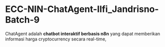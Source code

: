 # ECC-NIN-ChatAgent-Ilfi_Jandrisno-Batch-9
ChatAgent adalah **chatbot interaktif berbasis n8n** yang dapat memberikan informasi harga cryptocurrency secara real-time,
